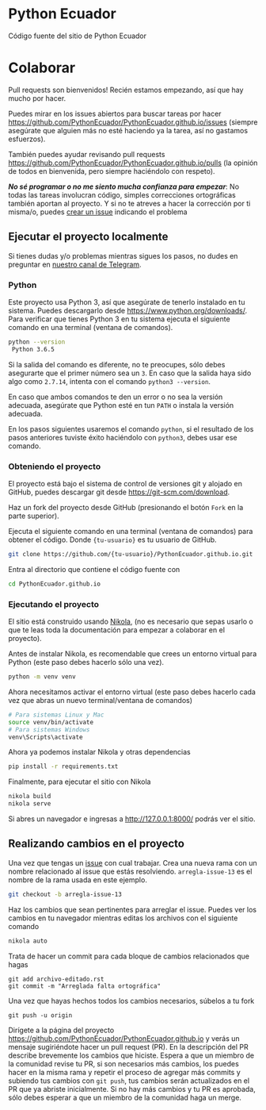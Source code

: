 # Python Ecuador

Código fuente del sitio de Python Ecuador

# Colaborar

Pull requests son bienvenidos! Recién estamos empezando,
así que hay mucho por hacer.

Puedes mirar en los issues abiertos para buscar tareas por hacer <https://github.com/PythonEcuador/PythonEcuador.github.io/issues>
(siempre asegúrate que alguien más no esté haciendo ya la tarea, así no gastamos esfuerzos).

También puedes ayudar revisando pull requests <https://github.com/PythonEcuador/PythonEcuador.github.io/pulls>
(la opinión de todos en bienvenida, pero siempre haciéndolo con respeto).

_**No sé programar o no me siento mucha confianza para empezar**_:
No todas las tareas involucran código,
simples correcciones ortográficas también aportan al proyecto.
Y si no te atreves a hacer la corrección por ti misma/o,
puedes [crear un issue](https://github.com/PythonEcuador/PythonEcuador.github.io/issues/new) indicando el problema

## Ejecutar el proyecto localmente

Si tienes dudas y/o problemas mientras sigues los pasos,
no dudes en preguntar en [nuestro canal de Telegram](https://t.me/pythonecuador).

### Python

Este proyecto usa Python 3, así que asegúrate de tenerlo instalado en tu sistema.
Puedes descargarlo desde <https://www.python.org/downloads/>.
Para verificar que tienes Python 3 en tu sistema ejecuta el siguiente comando en una terminal
(ventana de comandos).

```bash
python --version
 Python 3.6.5
```

Si la salida del comando es diferente, no te preocupes, sólo debes asegurarte que el primer número sea un `3`.
En caso que la salida haya sido algo como `2.7.14`, intenta con el comando `python3 --version`.

En caso que ambos comandos te den un error o no sea la versión adecuada,
asegúrate que Python esté en tun `PATH` o instala la versión adecuada.

En los pasos siguientes usaremos el comando `python`,
si el resultado de los pasos anteriores tuviste éxito haciéndolo con `python3`, debes usar ese comando.

### Obteniendo el proyecto

El proyecto está bajo el sistema de control de versiones git y alojado en GitHub,
puedes descargar git desde <https://git-scm.com/download>.

Haz un fork del proyecto desde GitHub (presionando el botón `Fork` en la parte superior).

Ejecuta el siguiente comando en una terminal (ventana de comandos)
para obtener el código. Donde `{tu-usuario}` es tu usuario de GitHub.

```bash
git clone https://github.com/{tu-usuario}/PythonEcuador.github.io.git
```

Entra al directorio que contiene el código fuente con

```bash
cd PythonEcuador.github.io
```

### Ejecutando el proyecto

El sitio está construido usando [Nikola](https://getnikola.com),
(no es necesario que sepas usarlo o que te leas toda la documentación para empezar a colaborar en el proyecto).

Antes de instalar Nikola, es recomendable que crees un entorno virtual para Python
(este paso debes hacerlo sólo una vez).

```bash
python -m venv venv
```

Ahora necesitamos activar el entorno virtual
(este paso debes hacerlo cada vez que abras un nuevo terminal/ventana de comandos)

```bash
# Para sistemas Linux y Mac
source venv/bin/activate
# Para sistemas Windows
venv\Scripts\activate
```

Ahora ya podemos instalar Nikola y otras dependencias

```bash
pip install -r requirements.txt
```

Finalmente, para ejecutar el sitio con Nikola

``` bash
nikola build
nikola serve
```

Si abres un navegador e ingresas a <http://127.0.0.1:8000/> podrás ver el sitio.

## Realizando cambios en el proyecto

Una vez que tengas un [issue](https://github.com/PythonEcuador/PythonEcuador.github.io/issues) con cual trabajar.
Crea una nueva rama con un nombre relacionado al issue que estás resolviendo.
`arregla-issue-13` es el nombre de la rama usada en este ejemplo.

```bash
git checkout -b arregla-issue-13
```

Haz los cambios que sean pertinentes para arreglar el issue.
Puedes ver los cambios en tu navegador mientras editas los archivos con el siguiente comando

```bash
nikola auto
```

Trata de hacer un commit para cada bloque de cambios relacionados que hagas

```
git add archivo-editado.rst
git commit -m "Arreglada falta ortográfica"
```

Una vez que hayas hechos todos los cambios necesarios, súbelos a tu fork

```
git push -u origin
```

Dirígete a la página del proyecto <https://github.com/PythonEcuador/PythonEcuador.github.io>
y verás un mensaje sugiriéndote hacer un pull request (PR).
En la descripción del PR describe brevemente los cambios que hiciste.
Espera a que un miembro de la comunidad revise tu PR,
si son necesarios más cambios, los puedes hacer en la misma rama
y repetir el proceso de agregar más commits y subiendo tus cambios con `git push`,
tus cambios serán actualizados en el PR que ya abriste inicialmente.
Si no hay más cambios y tu PR es aprobada, sólo debes esperar a que un miembro de la comunidad
haga un merge.
